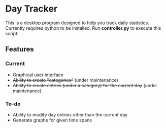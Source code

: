 # Day Tracker
This is a desktop program designed to help you track daily statistics. Currently requires python to be installed. Run **controller.py** to execute this script.

## Features
### Current
 * Graphical user interface
 * ~~Ability to create "categories"~~ (under maintenance)
 * ~~Ability to create entries (under a category) for the current day~~ (under maintenance)

### To-do
 * Ability to modify day entries other than the current day
 * Generate graphs for given time spans
